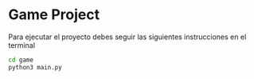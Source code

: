 # Game Project

Para ejecutar el proyecto debes seguir las siguientes instrucciones en el terminal

```sh
cd game
python3 main.py

```
